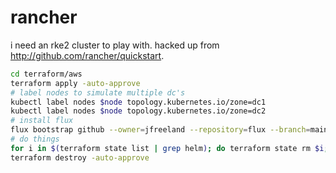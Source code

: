 # rancher

i need an rke2 cluster to play with. hacked up from
http://github.com/rancher/quickstart.

```bash
cd terraform/aws
terraform apply -auto-approve
# label nodes to simulate multiple dc's
kubectl label nodes $node topology.kubernetes.io/zone=dc1
kubectl label nodes $node topology.kubernetes.io/zone=dc2
# install flux
flux bootstrap github --owner=jfreeland --repository=flux --branch=main --path=./clusters/rancher-aws --personal --private=false
# do things
for i in $(terraform state list | grep helm); do terraform state rm $i; done
terraform destroy -auto-approve
```
